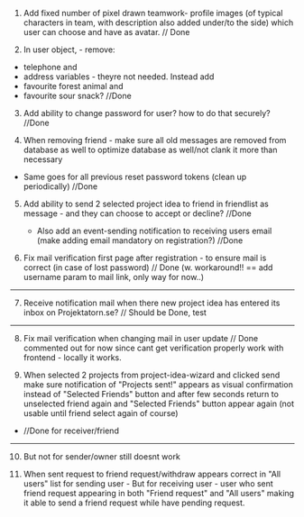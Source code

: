 1. Add fixed number of pixel drawn teamwork- profile images (of typical characters in team, with description also added under/to the side) which user can choose and have as avatar.   // Done

2. In user object, - remove: 
- telephone and 
- address variables - theyre not needed. 
Instead add 
- favourite forest animal and 
- favourite sour snack?          //Done

3. Add ability to change password for user? how to do that securely?  //Done

4. When removing friend - make sure all old messages are removed from database as well to optimize database as well/not clank it more than necessary
 - Same goes for all previous reset password tokens (clean up periodically)  //Done

5. Add ability to send 2 selected project idea to friend in friendlist as message - and they can choose to accept or decline?  //Done
    - Also add an event-sending notification to receiving users email (make adding email mandatory on registration?)  //Done

6. Fix mail verification first page after registration - to ensure mail is correct (in case of lost password) // Done (w. workaround!! == add username param to mail link, only way for now..)

******
7. Receive notification mail when there new project idea has entered its inbox on Projektatorn.se? // Should be Done, test
******

8. Fix mail verification when changing mail in user update // Done commented out for now since cant get verification properly work with frontend - locally it works.

9. When selected 2 projects from project-idea-wizard and clicked send make sure notification of "Projects sent!" appears as visual confirmation instead of "Selected Friends" button and after few seconds return to unselected friend again and "Selected Friends" button appear again (not usable until friend select again of course) 
- //Done for receiver/friend
--------------------------------------------------
10. But not for sender/owner still doesnt work

11. When sent request to friend request/withdraw appears correct in "All users" list for sending user -
   But for receiving user - user who sent friend request appearing in both "Friend request" and "All users" making it able to send a friend request while have pending request.
